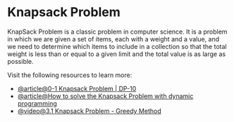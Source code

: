 # Knapsack Problem

KnapSack Problem is a classic problem in computer science. It is a problem in which we are given a set of items, each with a weight and a value, and we need to determine which items to include in a collection so that the total weight is less than or equal to a given limit and the total value is as large as possible.

Visit the following resources to learn more:

- [@article@0-1 Knapsack Problem | DP-10](https://www.geeksforgeeks.org/0-1-knapsack-problem-dp-10/)
- [@article@How to solve the Knapsack Problem with dynamic programming](https://medium.com/@fabianterh/how-to-solve-the-knapsack-problem-with-dynamic-programming-eb88c706d3cf)
- [@video@3.1 Knapsack Problem - Greedy Method](https://www.youtube.com/watch?v=oTTzNMHM05I)
